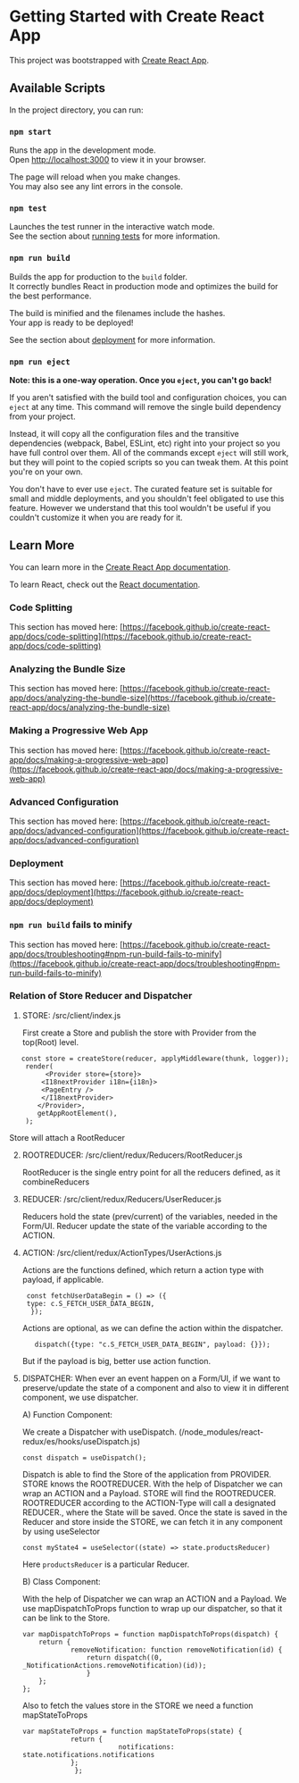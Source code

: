 # Getting Started with Create React App

This project was bootstrapped with [Create React App](https://github.com/facebook/create-react-app).

## Available Scripts

In the project directory, you can run:

### `npm start`

Runs the app in the development mode.\
Open [http://localhost:3000](http://localhost:3000) to view it in your browser.

The page will reload when you make changes.\
You may also see any lint errors in the console.

### `npm test`

Launches the test runner in the interactive watch mode.\
See the section about [running tests](https://facebook.github.io/create-react-app/docs/running-tests) for more information.

### `npm run build`

Builds the app for production to the `build` folder.\
It correctly bundles React in production mode and optimizes the build for the best performance.

The build is minified and the filenames include the hashes.\
Your app is ready to be deployed!

See the section about [deployment](https://facebook.github.io/create-react-app/docs/deployment) for more information.

### `npm run eject`

**Note: this is a one-way operation. Once you `eject`, you can't go back!**

If you aren't satisfied with the build tool and configuration choices, you can `eject` at any time. This command will remove the single build dependency from your project.

Instead, it will copy all the configuration files and the transitive dependencies (webpack, Babel, ESLint, etc) right into your project so you have full control over them. All of the commands except `eject` will still work, but they will point to the copied scripts so you can tweak them. At this point you're on your own.

You don't have to ever use `eject`. The curated feature set is suitable for small and middle deployments, and you shouldn't feel obligated to use this feature. However we understand that this tool wouldn't be useful if you couldn't customize it when you are ready for it.

## Learn More

You can learn more in the [Create React App documentation](https://facebook.github.io/create-react-app/docs/getting-started).

To learn React, check out the [React documentation](https://reactjs.org/).

### Code Splitting

This section has moved here: [https://facebook.github.io/create-react-app/docs/code-splitting](https://facebook.github.io/create-react-app/docs/code-splitting)

### Analyzing the Bundle Size

This section has moved here: [https://facebook.github.io/create-react-app/docs/analyzing-the-bundle-size](https://facebook.github.io/create-react-app/docs/analyzing-the-bundle-size)

### Making a Progressive Web App

This section has moved here: [https://facebook.github.io/create-react-app/docs/making-a-progressive-web-app](https://facebook.github.io/create-react-app/docs/making-a-progressive-web-app)

### Advanced Configuration

This section has moved here: [https://facebook.github.io/create-react-app/docs/advanced-configuration](https://facebook.github.io/create-react-app/docs/advanced-configuration)

### Deployment

This section has moved here: [https://facebook.github.io/create-react-app/docs/deployment](https://facebook.github.io/create-react-app/docs/deployment)

### `npm run build` fails to minify

This section has moved here: [https://facebook.github.io/create-react-app/docs/troubleshooting#npm-run-build-fails-to-minify](https://facebook.github.io/create-react-app/docs/troubleshooting#npm-run-build-fails-to-minify)

### Relation of Store Reducer and Dispatcher
1) STORE: /src/client/index.js
   
   First create a Store and publish the store with Provider from the top(Root) level.
```
   const store = createStore(reducer, applyMiddleware(thunk, logger));
   	render(
         <Provider store={store}>
	 	<I18nextProvider i18n={i18n}>
   		<PageEntry />
   		</I18nextProvider>
	   </Provider>,
	   getAppRootElement(),
	);
```
   Store will attach a RootReducer 

2) ROOTREDUCER: /src/client/redux/Reducers/RootReducer.js
   
   RootReducer is the single entry point for all the reducers defined, as it combineReducers


3) REDUCER: /src/client/redux/Reducers/UserReducer.js
   
   Reducers hold the state (prev/current) of the variables, needed in the Form/UI.
   Reducer update the state of the variable  according to the ACTION.

4) ACTION: /src/client/redux/ActionTypes/UserActions.js
   
   Actions are the functions defined, which return a action type with payload, if applicable.
   
   ```
    const fetchUserDataBegin = () => ({
   	type: c.S_FETCH_USER_DATA_BEGIN,
     });
   ```
   Actions are optional, as we can define the action within the dispatcher.
   ```
      dispatch({type: "c.S_FETCH_USER_DATA_BEGIN", payload: {}});
   ```
   But if the payload is big, better use action function.
 
 6) DISPATCHER: When ever an event happen on a Form/UI, if we want to preserve/update the state 
    of a component and also to view it in different component, we use dispatcher.
    
	A) Function Component:

	We create a Dispatcher with useDispatch.  (/node_modules/react-redux/es/hooks/useDispatch.js)
	```
	const dispatch = useDispatch();
	```				     
       Dispatch is able to find the Store of the application from PROVIDER.
       STORE knows the ROOTREDUCER.
       With the help of Dispatcher we can wrap an ACTION and a Payload. 
       STORE will find the ROOTREDUCER. 
       ROOTREDUCER according to the ACTION-Type will call a designated REDUCER., where the State will be saved.
       Once the state is saved in the  Reducer and store inside the STORE, we can fetch it in any component by using useSelector
	```
	const myState4 = useSelector((state) => state.productsReducer)
	```
       Here `productsReducer` is a particular Reducer.
				   
       B) Class Component:
    
	With the help of Dispatcher we can wrap an ACTION and a Payload. 
	We use mapDispatchToProps function to wrap up our dispatcher, so that it can be link to the Store.
 	```
	var mapDispatchToProps = function mapDispatchToProps(dispatch) {
 		return {
   	            removeNotification: function removeNotification(id) {
                  	return dispatch((0, _NotificationActions.removeNotification)(id));
                    }
		};
	};
  	```
	Also to fetch the values store in the STORE we need a function mapStateToProps
	```
	var mapStateToProps = function mapStateToProps(state) {
 				return {
                  			notifications: state.notifications.notifications
 				};
	  		     };
	```
